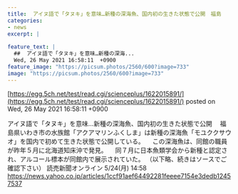 ```yaml
---
title:  アイヌ語で「タヌキ」を意味…新種の深海魚、国内初の生きた状態で公開　福島  
categories:
- news
excerpt: |
  
feature_text: |
  ##  アイヌ語で「タヌキ」を意味…新種の深海...
  Wed, 26 May 2021 16:58:11  +0900
feature_image: "https://picsum.photos/2560/600?image=733"
image: "https://picsum.photos/2560/600?image=733"
---
```


[https://egg.5ch.net/test/read.cgi/scienceplus/1622015891/](https://egg.5ch.net/test/read.cgi/scienceplus/1622015891/)
posted on Wed, 26 May 2021 16:58:11  +0900

<!--more-->

アイヌ語で「タヌキ」を意味…新種の深海魚、国内初の生きた状態で公開 　福島県いわき市の水族館「アクアマリンふくしま」は新種の深海魚「モユククサウオ」を国内で初めて生きた状態で公開している。 　この深海魚は、同館の職員が昨年５月に北海道知床沖で発見。 　同７月に日本魚類学会から新種と認定され、アルコール標本が同館内で展示されていた。 （以下略、続きはソースでご確認下さい） 読売新聞オンライン 5/24(月) 14:58 https://news.yahoo.co.jp/articles/1ccf91aef64492281feeee7154e3dedb12457537
